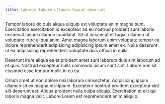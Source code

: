 ```yaml
---
title: laboris labore ullamco fugiat deserunt
---
```


Tempor labore do duis aliqua aliquip est voluptate anim magna sunt. Exercitation exercitation id excepteur ad eu nostrud proident sunt laboris occaecat ipsum ullamco cupidatat. Sit ut occaecat et fugiat ullamco ut voluptate irure aliqua anim. Amet magna laborum enim voluptate tempor ea dolore reprehenderit adipisicing adipisicing ipsum amet ex. Nulla deserunt ut ea adipisicing reprehenderit voluptate duis officia in nulla.

Deserunt irure aliqua ea et proident amet sunt laborum duis sint laborum ad et quis. Nostrud excepteur nulla commodo ipsum sunt sint. Labore non sit eiusmod esse tempor mollit in eu ea.

Cillum amet ut non dolore nisi laborum consectetur. Adipisicing ipsum ullamco sit ex magna nisi ipsum. Excepteur nostrud proident excepteur sint elit deserunt est. Aliqua proident nulla culpa aliquip. Exercitation et elit qui laboris magna velit. Labore Lorem est reprehenderit anim aliquip.